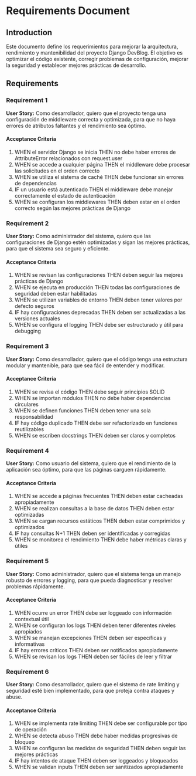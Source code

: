 # Requirements Document

## Introduction

Este documento define los requerimientos para mejorar la arquitectura, rendimiento y mantenibilidad del proyecto Django DevBlog. El objetivo es optimizar el código existente, corregir problemas de configuración, mejorar la seguridad y establecer mejores prácticas de desarrollo.

## Requirements

### Requirement 1

**User Story:** Como desarrollador, quiero que el proyecto tenga una configuración de middleware correcta y optimizada, para que no haya errores de atributos faltantes y el rendimiento sea óptimo.

#### Acceptance Criteria

1. WHEN el servidor Django se inicia THEN no debe haber errores de AttributeError relacionados con request.user
2. WHEN se accede a cualquier página THEN el middleware debe procesar las solicitudes en el orden correcto
3. WHEN se utiliza el sistema de caché THEN debe funcionar sin errores de dependencias
4. IF un usuario está autenticado THEN el middleware debe manejar correctamente el estado de autenticación
5. WHEN se configuran los middlewares THEN deben estar en el orden correcto según las mejores prácticas de Django

### Requirement 2

**User Story:** Como administrador del sistema, quiero que las configuraciones de Django estén optimizadas y sigan las mejores prácticas, para que el sistema sea seguro y eficiente.

#### Acceptance Criteria

1. WHEN se revisan las configuraciones THEN deben seguir las mejores prácticas de Django
2. WHEN se ejecuta en producción THEN todas las configuraciones de seguridad deben estar habilitadas
3. WHEN se utilizan variables de entorno THEN deben tener valores por defecto seguros
4. IF hay configuraciones deprecadas THEN deben ser actualizadas a las versiones actuales
5. WHEN se configura el logging THEN debe ser estructurado y útil para debugging

### Requirement 3

**User Story:** Como desarrollador, quiero que el código tenga una estructura modular y mantenible, para que sea fácil de entender y modificar.

#### Acceptance Criteria

1. WHEN se revisa el código THEN debe seguir principios SOLID
2. WHEN se importan módulos THEN no debe haber dependencias circulares
3. WHEN se definen funciones THEN deben tener una sola responsabilidad
4. IF hay código duplicado THEN debe ser refactorizado en funciones reutilizables
5. WHEN se escriben docstrings THEN deben ser claros y completos

### Requirement 4

**User Story:** Como usuario del sistema, quiero que el rendimiento de la aplicación sea óptimo, para que las páginas carguen rápidamente.

#### Acceptance Criteria

1. WHEN se accede a páginas frecuentes THEN deben estar cacheadas apropiadamente
2. WHEN se realizan consultas a la base de datos THEN deben estar optimizadas
3. WHEN se cargan recursos estáticos THEN deben estar comprimidos y optimizados
4. IF hay consultas N+1 THEN deben ser identificadas y corregidas
5. WHEN se monitorea el rendimiento THEN debe haber métricas claras y útiles

### Requirement 5

**User Story:** Como administrador, quiero que el sistema tenga un manejo robusto de errores y logging, para que pueda diagnosticar y resolver problemas rápidamente.

#### Acceptance Criteria

1. WHEN ocurre un error THEN debe ser loggeado con información contextual útil
2. WHEN se configuran los logs THEN deben tener diferentes niveles apropiados
3. WHEN se manejan excepciones THEN deben ser específicas y informativas
4. IF hay errores críticos THEN deben ser notificados apropiadamente
5. WHEN se revisan los logs THEN deben ser fáciles de leer y filtrar

### Requirement 6

**User Story:** Como desarrollador, quiero que el sistema de rate limiting y seguridad esté bien implementado, para que proteja contra ataques y abuse.

#### Acceptance Criteria

1. WHEN se implementa rate limiting THEN debe ser configurable por tipo de operación
2. WHEN se detecta abuso THEN debe haber medidas progresivas de bloqueo
3. WHEN se configuran las medidas de seguridad THEN deben seguir las mejores prácticas
4. IF hay intentos de ataque THEN deben ser loggeados y bloqueados
5. WHEN se validan inputs THEN deben ser sanitizados apropiadamente